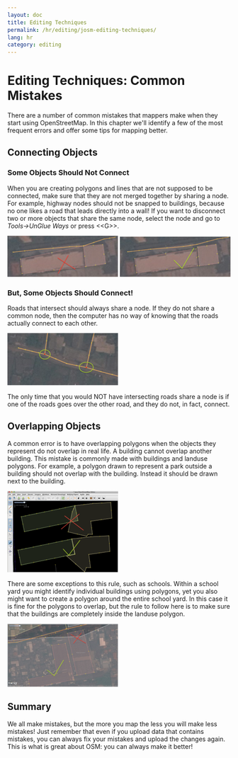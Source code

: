 ```yaml
---
layout: doc
title: Editing Techniques
permalink: /hr/editing/josm-editing-techniques/
lang: hr
category: editing
---
```


Editing Techniques: Common Mistakes
====================================
There are a number of common mistakes that mappers make when they start
using OpenStreetMap. In this chapter we'll identify a few of the most
frequent errors and offer some tips for mapping better.

Connecting Objects
-------------------

### Some Objects Should Not Connect
When you are creating polygons and lines that are not supposed to be
connected, make sure that they are not merged together by sharing a
node.  For example, highway nodes should not be snapped to buildings,
because no one likes a road that leads directly into a wall!  If you
want to disconnect two or more objects that share the same node, select
the node and go to *Tools->UnGlue Ways* or press \<\<G\>\>.

![road building no][]
![road building yes][]

### But, Some Objects Should Connect!
Roads that intersect should always share a node. If they do not share a common node,
then the computer has no way of knowing that the roads actually connect
to each other.

![road connecting nodes][]

The only time that you would NOT have intersecting roads share a node is
if one of the roads goes over the other road, and they do not, in fact, connect.

Overlapping Objects
--------------------
A common error is to have overlapping polygons when the objects they
represent do not overlap in real life.  A building cannot overlap
another building.  This mistake is commonly made with buildings and
landuse polygons.  For example, a polygon drawn to represent a park
outside a building should not overlap with the building.  Instead it
should be drawn next to the building.

![building overlap][]

There are some exceptions to this rule, such as schools.  Within a
school yard you might identify individual buildings using polygons, yet
you also might want to create a polygon around the entire school yard.
In this case it is fine for the polygons to overlap, but the rule to
follow here is to make sure that the buildings are completely inside the
landuse polygon.

![building landuse][]

Summary
--------
We all make mistakes, but the more you map the less you will make less mistakes!
Just remember that even if you upload data that contains mistakes, you can always
fix your mistakes and upload the changes again.  This is
what is great about OSM: you can always make it better!


[road building no]: /images/en/editing/josm-editing-techniques/road-building-no.png
[road building yes]: /images/en/editing/josm-editing-techniques/road-building-yes.png
[road connecting nodes]: /images/en/editing/josm-editing-techniques/road-connecting-nodes.png
[building overlap]: /images/en/editing/josm-editing-techniques/building-overlap.png
[building landuse]: /images/en/editing/josm-editing-techniques/building-landuse.png
